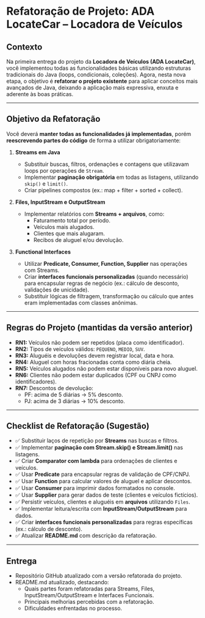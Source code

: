 
# Refatoração de Projeto: ADA LocateCar – Locadora de Veículos

## Contexto
Na primeira entrega do projeto da **Locadora de Veículos (ADA LocateCar)**, você implementou todas as funcionalidades básicas utilizando estruturas tradicionais do Java (loops, condicionais, coleções). Agora, nesta nova etapa, o objetivo é **refatorar o projeto existente** para aplicar conceitos mais avançados de Java, deixando a aplicação mais expressiva, enxuta e aderente às boas práticas.

---

## Objetivo da Refatoração
Você deverá **manter todas as funcionalidades já implementadas**, porém **reescrevendo partes do código** de forma a utilizar obrigatoriamente:

1. **Streams em Java**
    - Substituir buscas, filtros, ordenações e contagens que utilizavam loops por operações de `Stream`.
    - Implementar **paginação obrigatória** em todas as listagens, utilizando `skip()` e `limit()`.
    - Criar pipelines compostos (ex.: map + filter + sorted + collect).

2. **Files, InputStream e OutputStream**
    - Implementar relatórios com **Streams + arquivos**, como:
        - Faturamento total por período.
        - Veículos mais alugados.
        - Clientes que mais alugaram.
        - Recibos de aluguel e/ou devolução.

3. **Functional Interfaces**
    - Utilizar **Predicate, Consumer, Function, Supplier** nas operações com Streams.
    - Criar **interfaces funcionais personalizadas** (quando necessário) para encapsular regras de negócio (ex.: cálculo de desconto, validações de unicidade).
    - Substituir lógicas de filtragem, transformação ou cálculo que antes eram implementadas com classes anônimas.

---

## Regras do Projeto (mantidas da versão anterior)
- **RN1:** Veículos não podem ser repetidos (placa como identificador).
- **RN2:** Tipos de veículos válidos: `PEQUENO`, `MEDIO`, `SUV`.
- **RN3:** Aluguéis e devoluções devem registrar local, data e hora.
- **RN4:** Aluguel com horas fracionadas conta como diária cheia.
- **RN5:** Veículos alugados não podem estar disponíveis para novo aluguel.
- **RN6:** Clientes não podem estar duplicados (CPF ou CNPJ como identificadores).
- **RN7:** Descontos de devolução:
    - PF: acima de 5 diárias → 5% desconto.
    - PJ: acima de 3 diárias → 10% desconto.

---

## Checklist de Refatoração (Sugestão)

- ✅ Substituir laços de repetição por **Streams** nas buscas e filtros.
- ✅ Implementar **paginação com Stream.skip() e Stream.limit()** nas listagens.
- ✅ Criar **Comparator com lambda** para ordenações de clientes e veículos.
- ✅ Usar **Predicate** para encapsular regras de validação de CPF/CNPJ.
- ✅ Usar **Function** para calcular valores de aluguel e aplicar descontos.
- ✅ Usar **Consumer** para imprimir dados formatados no console.
- ✅ Usar **Supplier** para gerar dados de teste (clientes e veículos fictícios).
- ✅ Persistir veículos, clientes e aluguéis em **arquivos** utilizando `Files`.
- ✅ Implementar leitura/escrita com **InputStream/OutputStream** para dados.
- ✅ Criar **interfaces funcionais personalizadas** para regras específicas (ex.: cálculo de desconto).
- ✅ Atualizar **README.md** com descrição da refatoração.

---


## Entrega
- Repositório GitHub atualizado com a versão refatorada do projeto.
- README.md atualizado, destacando:
    - Quais partes foram refatoradas para Streams, Files, InputStream/OutputStream e Interfaces Funcionais.
    - Principais melhorias percebidas com a refatoração.
    - Dificuldades enfrentadas no processo.